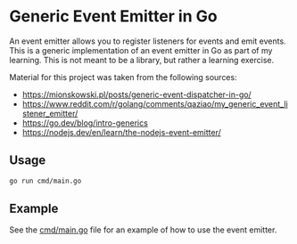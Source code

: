 # Generic Event Emitter in Go

An event emitter allows you to register listeners for events and emit events. This is a generic implementation of an event emitter in Go as part of my learning. This is not meant to be a library, but rather a learning exercise.

Material for this project was taken from the following sources:

* https://mionskowski.pl/posts/generic-event-dispatcher-in-go/
* https://www.reddit.com/r/golang/comments/qaziao/my_generic_event_listener_emitter/
* https://go.dev/blog/intro-generics
* https://nodejs.dev/en/learn/the-nodejs-event-emitter/



## Usage

```bash
go run cmd/main.go
```


## Example

See the [cmd/main.go](cmd/main.go) file for an example of how to use the event emitter.
